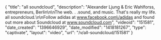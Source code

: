 {
    "title": "all soundcloud",
    "description": "Alexander Ljung & Eric Wahlforss, entrepreneurs, Berlin\n\nThe web. . .sound, and music. That's really my life. all soundcloud.\n\nFollow adidas at www.facebook.com\/adidas and found out more about Soundcloud at www.soundcloud.com",
    "videoid": "151581",
    "date_created": "1396646929",
    "date_modified": "1418181267",
    "type": "captivate",
    "layout": "video",
    "url": "\/v\/all-soundcloud\/151581"
}